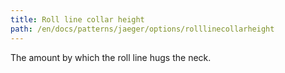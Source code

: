 ```yaml
---
title: Roll line collar height
path: /en/docs/patterns/jaeger/options/rolllinecollarheight
---
```


The amount by which the roll line hugs the neck.
